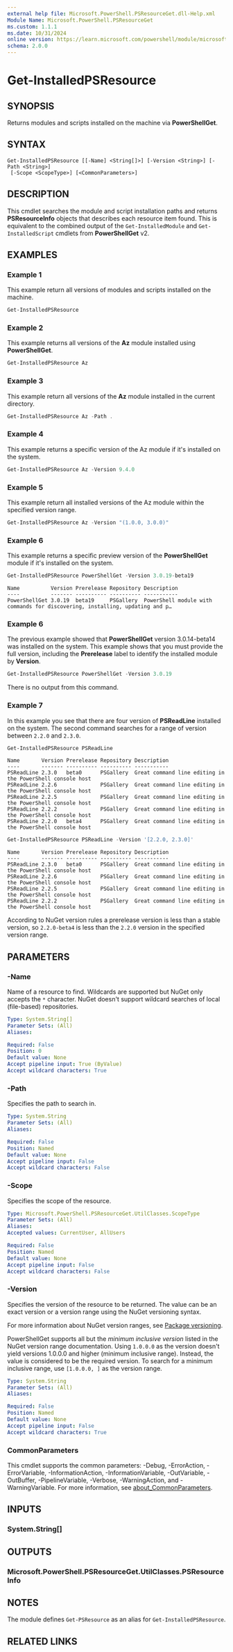 ```yaml
---
external help file: Microsoft.PowerShell.PSResourceGet.dll-Help.xml
Module Name: Microsoft.PowerShell.PSResourceGet
ms.custom: 1.1.1
ms.date: 10/31/2024
online version: https://learn.microsoft.com/powershell/module/microsoft.powershell.psresourceget/get-installedpsresource?view=powershellget-3.x&WT.mc_id=ps-gethelp
schema: 2.0.0
---
```


# Get-InstalledPSResource

## SYNOPSIS

Returns modules and scripts installed on the machine via **PowerShellGet**.

## SYNTAX

```
Get-InstalledPSResource [[-Name] <String[]>] [-Version <String>] [-Path <String>]
 [-Scope <ScopeType>] [<CommonParameters>]
```

## DESCRIPTION

This cmdlet searches the module and script installation paths and returns **PSResourceInfo** objects
that describes each resource item found. This is equivalent to the combined output of the
`Get-InstalledModule` and `Get-InstalledScript` cmdlets from **PowerShellGet** v2.

## EXAMPLES

### Example 1

This example return all versions of modules and scripts installed on the machine.

```powershell
Get-InstalledPSResource
```

### Example 2

This example returns all versions of the **Az** module installed using **PowerShellGet**.

```powershell
Get-InstalledPSResource Az
```

### Example 3

This example return all versions of the **Az** module installed in the current directory.

```powershell
Get-InstalledPSResource Az -Path .
```

### Example 4

This example returns a specific version of the Az module if it's installed on the system.

```powershell
Get-InstalledPSResource Az -Version 9.4.0
```

### Example 5

This example return all installed versions of the Az module within the specified version range.

```powershell
Get-InstalledPSResource Az -Version "(1.0.0, 3.0.0)"
```

### Example 6

This example returns a specific preview version of the **PowerShellGet** module if it's installed
on the system.

```powershell
Get-InstalledPSResource PowerShellGet -Version 3.0.19-beta19
```

```Output
Name          Version Prerelease Repository Description
----          ------- ---------- ---------- -----------
PowerShellGet 3.0.19  beta19     PSGallery  PowerShell module with commands for discovering, installing, updating and p…
```

### Example 6

The previous example showed that **PowerShellGet** version 3.0.14-beta14 was installed on the
system. This example shows that you must provide the full version, including the **Prerelease**
label to identify the installed module by **Version**.

```powershell
Get-InstalledPSResource PowerShellGet -Version 3.0.19
```

There is no output from this command.

### Example 7

In this example you see that there are four version of **PSReadLine** installed on the system. The
second command searches for a range of version between `2.2.0` and `2.3.0`.

```powershell
Get-InstalledPSResource PSReadLine
```

```Output
Name       Version Prerelease Repository Description
----       ------- ---------- ---------- -----------
PSReadLine 2.3.0   beta0      PSGallery  Great command line editing in the PowerShell console host
PSReadLine 2.2.6              PSGallery  Great command line editing in the PowerShell console host
PSReadLine 2.2.5              PSGallery  Great command line editing in the PowerShell console host
PSReadLine 2.2.2              PSGallery  Great command line editing in the PowerShell console host
PSReadLine 2.2.0   beta4      PSGallery  Great command line editing in the PowerShell console host
```

```powershell
Get-InstalledPSResource PSReadLine -Version '[2.2.0, 2.3.0]'
```

```Output
Name       Version Prerelease Repository Description
----       ------- ---------- ---------- -----------
PSReadLine 2.3.0   beta0      PSGallery  Great command line editing in the PowerShell console host
PSReadLine 2.2.6              PSGallery  Great command line editing in the PowerShell console host
PSReadLine 2.2.5              PSGallery  Great command line editing in the PowerShell console host
PSReadLine 2.2.2              PSGallery  Great command line editing in the PowerShell console host
```

According to NuGet version rules a prerelease version is less than a stable version, so
`2.2.0-beta4` is less than the `2.2.0` version in the specified version range.

## PARAMETERS

### -Name

Name of a resource to find. Wildcards are supported but NuGet only accepts the `*` character. NuGet
doesn't support wildcard searches of local (file-based) repositories.

```yaml
Type: System.String[]
Parameter Sets: (All)
Aliases:

Required: False
Position: 0
Default value: None
Accept pipeline input: True (ByValue)
Accept wildcard characters: True
```

### -Path

Specifies the path to search in.

```yaml
Type: System.String
Parameter Sets: (All)
Aliases:

Required: False
Position: Named
Default value: None
Accept pipeline input: False
Accept wildcard characters: False
```

### -Scope

Specifies the scope of the resource.

```yaml
Type: Microsoft.PowerShell.PSResourceGet.UtilClasses.ScopeType
Parameter Sets: (All)
Aliases:
Accepted values: CurrentUser, AllUsers

Required: False
Position: Named
Default value: None
Accept pipeline input: False
Accept wildcard characters: False
```

### -Version

Specifies the version of the resource to be returned. The value can be an exact version or a version
range using the NuGet versioning syntax.

For more information about NuGet version ranges, see
[Package versioning](/nuget/concepts/package-versioning#version-ranges).

PowerShellGet supports all but the _minimum inclusive version_ listed in the NuGet version range
documentation. Using `1.0.0.0` as the version doesn't yield versions 1.0.0.0 and higher (minimum
inclusive range). Instead, the value is considered to be the required version. To search for a
minimum inclusive range, use `[1.0.0.0, ]` as the version range.

```yaml
Type: System.String
Parameter Sets: (All)
Aliases:

Required: False
Position: Named
Default value: None
Accept pipeline input: False
Accept wildcard characters: True
```

### CommonParameters

This cmdlet supports the common parameters: -Debug, -ErrorAction, -ErrorVariable,
-InformationAction, -InformationVariable, -OutVariable, -OutBuffer, -PipelineVariable, -Verbose,
-WarningAction, and -WarningVariable. For more information, see
[about_CommonParameters](http://go.microsoft.com/fwlink/?LinkID=113216).

## INPUTS

### System.String[]

## OUTPUTS

### Microsoft.PowerShell.PSResourceGet.UtilClasses.PSResourceInfo

## NOTES

The module defines `Get-PSResource` as an alias for `Get-InstalledPSResource`.

## RELATED LINKS
